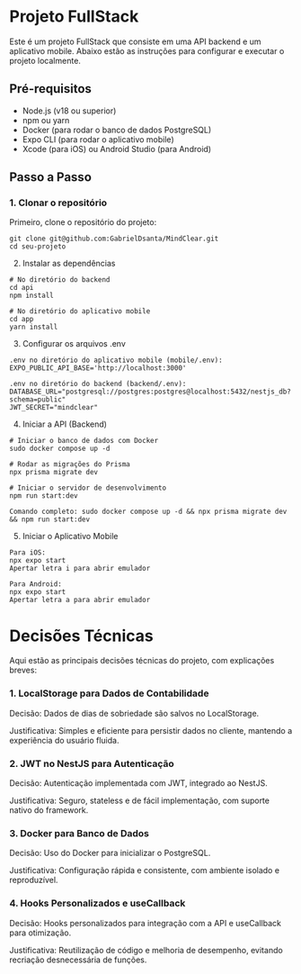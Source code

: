 # Projeto FullStack

Este é um projeto FullStack que consiste em uma API backend e um aplicativo mobile. Abaixo estão as instruções para configurar e executar o projeto localmente.

## Pré-requisitos

- Node.js (v18 ou superior)
- npm ou yarn
- Docker (para rodar o banco de dados PostgreSQL)
- Expo CLI (para rodar o aplicativo mobile)
- Xcode (para iOS) ou Android Studio (para Android)

## Passo a Passo

### 1. Clonar o repositório

Primeiro, clone o repositório do projeto:

```
git clone git@github.com:GabrielDsanta/MindClear.git
cd seu-projeto
```
2. Instalar as dependências

```
# No diretório do backend
cd api
npm install

# No diretório do aplicativo mobile
cd app
yarn install
```

3. Configurar os arquivos .env

```
.env no diretório do aplicativo mobile (mobile/.env):
EXPO_PUBLIC_API_BASE='http://localhost:3000'

.env no diretório do backend (backend/.env):
DATABASE_URL="postgresql://postgres:postgres@localhost:5432/nestjs_db?schema=public"
JWT_SECRET="mindclear"
```

4. Iniciar a API (Backend)
```
# Iniciar o banco de dados com Docker
sudo docker compose up -d

# Rodar as migrações do Prisma
npx prisma migrate dev

# Iniciar o servidor de desenvolvimento
npm run start:dev

Comando completo: sudo docker compose up -d && npx prisma migrate dev && npm run start:dev
```
5. Iniciar o Aplicativo Mobile
```
Para iOS:
npx expo start
Apertar letra i para abrir emulador

Para Android:
npx expo start
Apertar letra a para abrir emulador
```
# Decisões Técnicas
Aqui estão as principais decisões técnicas do projeto, com explicações breves:

### 1. LocalStorage para Dados de Contabilidade
Decisão: Dados de dias de sobriedade são salvos no LocalStorage.

Justificativa: Simples e eficiente para persistir dados no cliente, mantendo a experiência do usuário fluida.

### 2. JWT no NestJS para Autenticação
Decisão: Autenticação implementada com JWT, integrado ao NestJS.

Justificativa: Seguro, stateless e de fácil implementação, com suporte nativo do framework.

### 3. Docker para Banco de Dados
Decisão: Uso do Docker para inicializar o PostgreSQL.

Justificativa: Configuração rápida e consistente, com ambiente isolado e reproduzível.

### 4. Hooks Personalizados e useCallback
Decisão: Hooks personalizados para integração com a API e useCallback para otimização.

Justificativa: Reutilização de código e melhoria de desempenho, evitando recriação desnecessária de funções.

